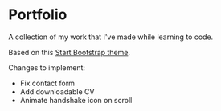 # Portfolio
A collection of my work that I've made while learning to code.

Based on this [Start Bootstrap theme](https://startbootstrap.com/template-overviews/freelancer/).

Changes to implement:
* Fix contact form
* Add downloadable CV
* Animate handshake icon on scroll
